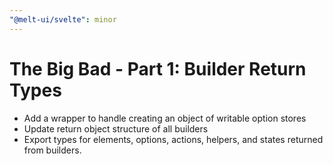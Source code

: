 ```yaml
---
"@melt-ui/svelte": minor
---
```


# The Big Bad - Part 1: Builder Return Types
- Add a wrapper to handle creating an object of writable option stores
- Update return object structure of all builders
- Export types for elements, options, actions, helpers, and states returned from builders.
